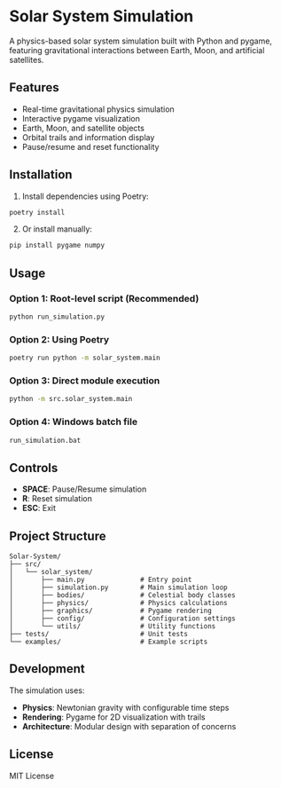 # Solar System Simulation

A physics-based solar system simulation built with Python and pygame, featuring gravitational interactions between Earth, Moon, and artificial satellites.

## Features

- Real-time gravitational physics simulation
- Interactive pygame visualization
- Earth, Moon, and satellite objects
- Orbital trails and information display
- Pause/resume and reset functionality

## Installation

1. Install dependencies using Poetry:
```bash
poetry install
```

2. Or install manually:
```bash
pip install pygame numpy
```

## Usage

### Option 1: Root-level script (Recommended)
```bash
python run_simulation.py
```

### Option 2: Using Poetry
```bash
poetry run python -m solar_system.main
```

### Option 3: Direct module execution
```bash
python -m src.solar_system.main
```

### Option 4: Windows batch file
```cmd
run_simulation.bat
```

## Controls

- **SPACE**: Pause/Resume simulation
- **R**: Reset simulation
- **ESC**: Exit

## Project Structure

```
Solar-System/
├── src/
│   └── solar_system/
│       ├── main.py              # Entry point
│       ├── simulation.py        # Main simulation loop
│       ├── bodies/              # Celestial body classes
│       ├── physics/             # Physics calculations
│       ├── graphics/            # Pygame rendering
│       ├── config/              # Configuration settings
│       └── utils/               # Utility functions
├── tests/                       # Unit tests
└── examples/                    # Example scripts
```

## Development

The simulation uses:
- **Physics**: Newtonian gravity with configurable time steps
- **Rendering**: Pygame for 2D visualization with trails
- **Architecture**: Modular design with separation of concerns

## License

MIT License
